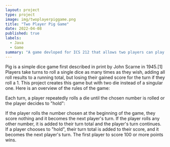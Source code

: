 ```yaml
---
layout: project
type: project
image: img/twoplayerpiggame.png
title: "Two Player Pig Game"
date: 2022-04-08
published: true
labels:
  - Java
  - Game
summary: "A game devloped for ICS 212 that allows two players can play the two dice pig game."
---
```


Pig is a simple dice game first described in print by John Scarne in 1945.[1] Players take turns to roll a single dice as many times as they wish, adding all roll results to a running total, but losing their gained score for the turn if they roll a 1. This project creates this game but with two die instead of a singular one. Here is an overview of the rules of the game:

Each turn, a player repeatedly rolls a die until the chosen number is rolled or the player decides to "hold":

If the player rolls the number chosen at the beginning of the game, they score nothing and it becomes the next player's turn.
If the player rolls any other number, it is added to their turn total and the player's turn continues.
If a player chooses to "hold", their turn total is added to their score, and it becomes the next player's turn.
The first player to score 100 or more points wins.
